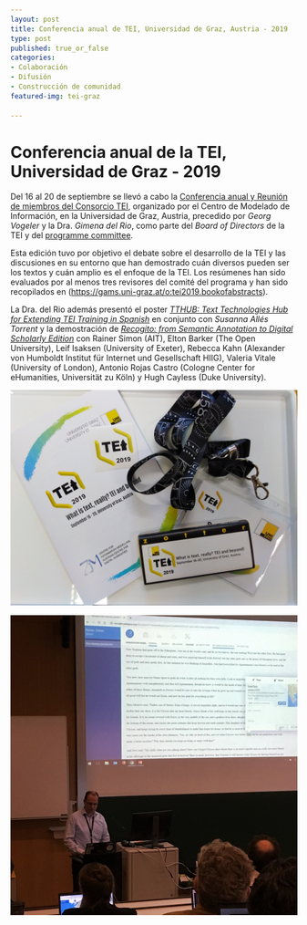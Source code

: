 ```yaml
---
layout: post
title: Conferencia anual de TEI, Universidad de Graz, Austria - 2019
type: post
published: true_or_false
categories:
- Colaboración
- Difusión
- Construcción de comunidad
featured-img: tei-graz

---
```


# Conferencia anual de la TEI, Universidad de Graz - 2019

Del 16 al 20 de septiembre se llevó a cabo la [Conferencia anual y Reunión de miembros del Consorcio TEI](https://graz-2019.tei-c.org/), organizado por el Centro de Modelado de Información, en la Universidad de Graz, Austria, precedido por *Georg Vogeler* y la Dra. *Gimena del Rio*, como parte del *Board of Directors* de la TEI y del [programme committee](https://graz-2019.tei-c.org/wp-content/uploads/2019/09/ProgrammheftFINAL.pdf).

Esta edición tuvo por objetivo el debate sobre el desarrollo de la TEI y las discusiones en su entorno que han demostrado cuán diversos pueden ser los textos y cuán amplio es el enfoque de la TEI. Los resúmenes han sido evaluados por al menos tres revisores del comité del programa y han sido recopilados en (https://gams.uni-graz.at/o:tei2019.bookofabstracts).

La Dra. del Rio además presentó el poster *[TTHUB: Text Technologies Hub for Extending TEI Training in Spanish](https://gams.uni-graz.at/o:tei2019.153/sdef:TEI/get?context=context:tei2019.posters)* en conjunto con *Susanna Allés Torrent* y la demostración de *[Recogito: from Semantic Annotation to Digital Scholarly Edition](https://gams.uni-graz.at/o:tei2019.175)*  con Rainer Simon (AIT), Elton Barker (The Open University), Leif Isaksen (University of Exeter), Rebecca Kahn (Alexander von Humboldt Institut für Internet und Gesellschaft HIIG), Valeria Vitale (University of London), Antonio Rojas Castro (Cologne Center for eHumanities, Universität zu Köln) y Hugh Cayless (Duke University).


![tei-graz](/assets/img/posts/tei-graz-2019.jpg)



![tei-graz-1](/assets/img/posts/tei-graz-2019-1.jpg)